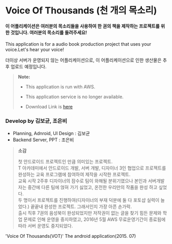 # Voice Of Thousands (천 개의 목소리)


#### 이 어플리케이션은 여러분의 목소리들을  사용하여 한 권의 책을 제작하는 프로젝트를 위한 것입니다. 여러분의 목소리를 들려주세요!
This application is for a audio book production project that uses your voice.Let's hear your voice!

더이상 서버가 운영되지 않는 어플리케이션으로, 이 어플리케이션으로 인한 생산물은 추후 업로드 예정입니다.

> **Note:** 
>
> - This application is run with AWS.
>
> - This application service is no longer available.
>
> - Download Link is [here][1]
>

### Develop by 김보균, 조은비

 - Planning, Adnroid, UI Design : 김보균
 - Backend Server, PPT : 조은비


> **소감**
>
>  첫 안드로이드 프로젝트인 만큼 의미있는 프로젝트. <br />
>  T 아카데미에서 안드로이드 개발, 서버 개발, 디자이너 3인 협업으로 프로젝트를 완성하는 교육 프로그램에 참여하여 제작을 시작한 프로젝트. <br />
> 교육 시작 2주후 디자이너의 잠수로 팀이 와해될 분위기였으나 본인과 서버개발자는 중간에 다른 팀에 얹혀 가기 싫었고, 온전한 우리만의 작품을 완성 하고 싶었다. <br />
> 두 명이서 프로젝트를 진행하여(디자이너의 부재 덕분에 둘 다 포토샵 실력이 늘었다.) 끝끝내 완성한 프로젝트. 그래서인지 가장 아픈 손가락. <br />
> 출시 직후 7권의 음성북이 완성되었지만 저작권이 없는 글을 찾기 힘든 문제와 학업 문제로 인해 운영을 중지하였고, 2016년 5월 AWS 무료운영기간이 종료됨에 따라 서버 운영도 중지되었다.<br />
>

'Voice Of Thousands(VOT)' The  android application(2015. 07)

  [1]: https://play.google.com/store/apps/details?id=gyun.bo.voice_of_thousands_1&hl=ko
